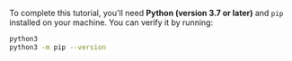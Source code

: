 To complete this tutorial, you'll need **Python (version 3.7 or later)** and `pip` installed on your machine. You can verify it by running:

```bash
python3
python3 -m pip --version
```